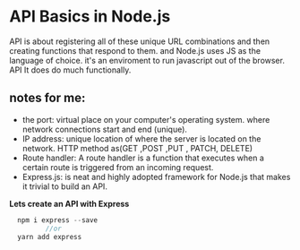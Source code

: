 # API Basics in Node.js
API is about registering all of these unique URL combinations and then creating functions that respond to them. and Node.js uses JS as the language of choice. it's an enviroment to run javascript out of the browser. API It does do much functionally.

## notes for me:
- the port: virtual place on your computer's operating system. where network connections start and end (unique).
- IP address: unique location of where the server is located on the network. HTTP method as(GET ,POST ,PUT , PATCH, DELETE)
- Route handler: A route handler is a function that executes when a certain route is triggered from an incoming request.
- Express.js: is neat and highly adopted framework for Node.js that makes it trivial to build an API.

**Lets create an API with Express**
```node.js
  npm i express --save
         //or
  yarn add express
```
